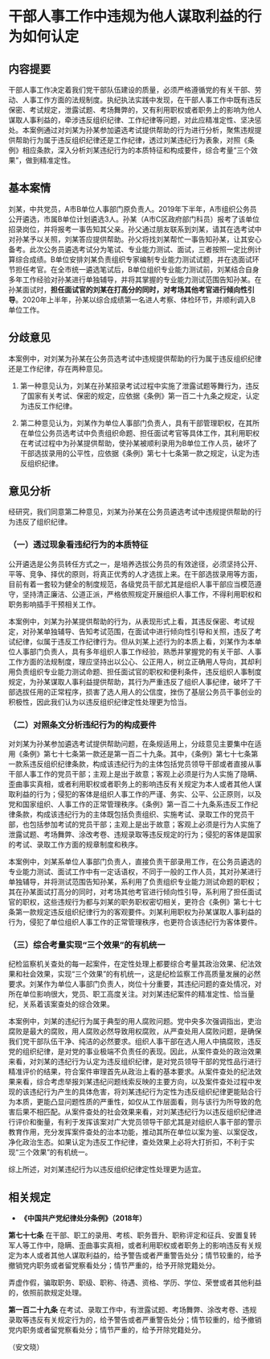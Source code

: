 # 干部人事工作中违规为他人谋取利益的行为如何认定

## 内容提要

干部人事工作决定着我们党干部队伍建设的质量，必须严格遵循党的有关干部、劳动、人事工作方面的法规制度。执纪执法实践中发现，在干部人事工作中既有违反保密、考试规定，泄露试题、考场舞弊的，又有利用职权或者职务上的影响为他人谋取人事利益的，牵涉违反组织纪律、工作纪律等问题，对此应精准定性、坚决惩处。本案例通过对刘某为孙某参加遴选考试提供帮助的行为进行分析，聚焦违规提供帮助行为属于违反组织纪律还是工作纪律，透过刘某违纪行为表象，对照《条例》相应条款，深入分析刘某违纪行为的本质特征和构成要件，综合考量“三个效果”，做到精准定性。

## 基本案情

刘某，中共党员，A市B单位人事部门原负责人。2019年下半年，A市组织公务员公开遴选，市属B单位计划遴选3人。孙某（A市C区政府部门科员）报考了该单位招录岗位，并将报考一事告知其父亲。孙父通过朋友联系到刘某，请其在选考试中对孙某予以关照，刘某答应提供帮助。孙父将找刘某帮忙一事告知孙某，让其安心备考。此次公务员遴选考试分为笔试、专业能力测试、面试，三者按照一定比例计算综合成绩。B单位安排刘某负责组织专家编制专业能力测试试题，并在选面试环节担任考官。在全市统一遴选笔试后，B单位组织专业能力测试前，刘某结合自身多年工作经验对孙某进行单独辅导，并将其掌握的专业能力测试范围告知孙某。在孙某面试时，**担任面试官的刘某在打高分的同时，对考场其他考官进行倾向性引导**。2020年上半年，孙某以综合成绩第一名进人考察、体检环节，并顺利调入B单位工作。

## 分歧意见

本案例中，对刘某为孙某在公务员选考试中违规提供帮助的行为属于违反组织纪律还是工作纪律，存在两种意见。

1. 第一种意见认为，刘某在孙某招录考试过程中实施了泄露试题等舞行为，违反了国家有关考试、保密的规定，应依据《条例》第一百二十九条之规定，认定为违反工作纪律。

2. 第二种意见认为，刘某作为单位人事部门负责人，具有干部管理职权，在其所在单位公务员选考试中负责组织命题、担任面试考官等具体工作，其利用职权在考试过程中为孙某提供帮助，使孙某被顺利录用为B单位工作人员，破坏了干部选拔录用的公平性，应依据《条例》第七十七条第一款之规定，认定为违反组织纪律。

## 意见分析

经研究，我们同意第二种意见，刘某为孙某在公务员遴选考试中违规提供帮助的行为违反了组织纪律。

### （一）透过现象看违纪行为的本质特征

公开遴选是公务员转任方式之一，是培养选拔公务员的有效途径，必须坚持公开、平等、竞争、择优的原则，将真正优秀的人才选拔上来。在干部选拔录用等方面，目前有着一套较为健全的制度规范，各级党员干部尤其是组织人事干部应当模范遵守，坚持清正廉洁、公道正派，严格依照规定开展组织人事工作，不得利用职权和职务影响插手干预相关工作。

本案例中，刘某为孙某提供帮助的行为，从表现形式上看，其违反保密、考试规定，对孙某单独辅导、告知考试范围，在面试中进行倾向性引导和关照，违反了考试纪律，似属于违反工作纪律行为。但从刘某上述行为的本质上看，刘某作为本单位人事部门负责人，具有多年组织人事工作经验，熟悉并掌握党的有关干部、人事工作方面的法规制度，理应坚持出以公心、公正用人，树立正确用人导向，其却利用负责组织专业能力测试命题、担任面试官的职权和便利条件，违反组织人事制度规定，为孙某谋取人事利益提供帮助，其行为严重违反了组织人事纪律，破坏了干部选拔任用的正常程序，损害了选人用人的公信度，挫伤了基层公务员干事创业的积极性，因此我们认为以违反组织纪律定性处理更为恰当。

### （二）对照条文分析违纪行为的构成要件

对刘某为孙某参加遴选考试提供帮助问题，在条规适用上，分歧意见主要集中在适用《条例》第七十七条第一款还是第一百二十九条。其中，《条例》第七十七条第一款系违反组织纪律条款，构成该违纪行为的主体包括党员领导干部或者直接从事干部人事工作的党员干部；主观上是出于故意；客观上必须是行为人实施了隐瞒、歪曲事实真相，或者利用职权或者职务上的影响违反有关规定为本人或者其他人谋取利益的行为；侵犯的客体是组织人事工作的严谨、务实、公平、公正原则，以及党和国家组织、人事工作的正常管理秩序。《条例》第一百二十九条系违反工作纪律条款，构成该违纪行为的主体既包括负责组织、实施考试、录取工作的党员干部，也包括参加考试的党员干部；主观上是出于故意；客观上必须是行为人实施了泄露试题、考场舞弊、涂改考卷、违规录取等违反规定的行为；侵犯的客体是国家的考试、录取工作方面的规章制度和秩序。

本案例中，刘某系单位人事部门负责人，直接负责干部录用工作，在公务员遴选的专业能力测试、面试工作中有一定话语权，不同于一般的工作人员，其对孙某进行单独辅导，并将测试范围告知孙某，系利用了负责组织专业能力测试命题的职权；其在孙某面试打高分的同时，对考场其他考官进行倾向性引导，系利用了担任面试官的职权，这些违规行为都与刘某的职务职权密切相关，更符合《条例》第七十七条第一款规定违反组织纪律行为的客观要件。刘某利用职权为孙某谋取人事利益的行为，侵犯了单位组织人事工作的正常管理秩序，也更符合该违纪行为客体要件。

### （三）综合考量实现“三个效果”的有机统一

纪检监察机关查处的每一起案件，在定性处理上都要综合考量其政治效果、纪法效果和社会效果，实现“三个效果”的有机统一，这是纪检监察工作高质量发展的必然要求。刘某作为单位人事部门负责人，岗位十分重要，其违纪问题的查处情况，对所在单位影响很大，党员、职工高度关注。对刘某违纪案件的精准定性、恰当量纪，关系着该案查处的综合效果。

本案例中，刘某的违纪行为属于典型的用人腐败问题。党中央多次强调指出，吏治腐败是最大的腐败，用人腐败必然导致用权腐败，从严查处用人腐败问题，是确保我们党干部队伍干净、纯洁的必然要求。组织人事干部在选人用人中搞腐败，违反党的组织纪律，是对党的事业极端不负责任的表现。因此，从案件查处的政治效果来看，对刘某的违纪行为认定为违反组织纪律，是对党员领导干部的党性品行进行精准评价的结果，符合案件审理首先从政治上看的基本要求。从案件查处的纪法效果来看，综合考虑举报刘某违纪问题线索反映的主要方向，以及案件查处过程中发现的该违纪行为产生的具体危害，将刘某违纪行为定性为违反组织纪律更能贴合行为本质，更能凸显问题性质的严重性，如仅从工作层面看，则与该行为所导致的危害后果不相匹配。从案件查处的社会效果来看，对刘某违纪行为以违反组织纪律进行评价和衡量，有利于发挥该案对广大党员领导干部尤其是对组织人事干部的警示教育作用，充分发挥案件查处的治本功能，推动其所在单位以案为鉴、以案促改，净化政治生态。如果认定为违反工作纪律，查处效果上必将大打折扣，不利于实现“三个效果”的有机统一。

综上所述，对刘某违纪行为以违反组织纪律定性处理更为适宜。

## 相关规定

* **《中国共产党纪律处分条例》（2018年）**

**第七十七条** 在干部、职工的录用、考核、职务晋升、职称评定和征兵、安置复转军人等工作中，隐瞒、歪曲事实真相，或者利用职权或者职务上的影响违反有关规定为本人或者其他人谋取利益的，给予警告或者严重警告处分；情节较重的，给予撤销党内职务或者留党察看处分；情节严重的，给予开除党籍处分。

弄虚作假，骗取职务、职级、职称、待遇、资格、学历、学位、荣誉或者其他利益的，依照前款规定处理。

**第一百二十九条** 在考试、录取工作中，有泄露试题、考场舞弊、涂改考卷、违规录取等违反有关规定行为的，给予警告或者严重警告处分；情节较重的，给予撤销党内职务或者留党察看处分；情节严重的，给予开除党籍处分。

（安文晓）